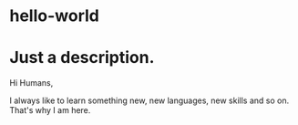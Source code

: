 # hello-world
Just a description.
===================
Hi Humans,

I always like to learn something new, new languages, new skills and so on. That's why I am here.

